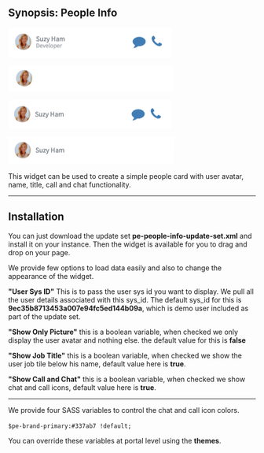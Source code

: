## Synopsis: People Info

![alt text](../../images/pe-people-info-01.png "People Info")

![alt text](../../images/pe-people-info-02.png "People Info - With option Only Picture set to True")

![alt text](../../images/pe-people-info-03.png "People Info - With option Job Title set to False")

![alt text](../../images/pe-people-info-04.png "People Info - With option Call And Chat set to False")

This widget can be used to create a simple people card with user avatar, name, title, call and chat functionality.

***

## Installation

You can just download the update set **pe-people-info-update-set.xml** and install it on your instance. Then the widget is available for you to drag and drop on your page.

We provide few options to load data easily and also to change the appearance of the widget.

**"User Sys ID"** This is to pass the user sys id you want to display. We pull all the user details associated with this sys_id. The default sys_id for this is **9ec35b8713453a007e94fc5ed144b09a**, which is demo user included as part of the update set.

**"Show Only Picture"** this is a boolean variable, when checked we only display the user avatar and nothing else. the default value for this is **false**

**"Show Job Title"** this is a boolean variable, when checked we show the user job tile below his name, default value here is **true**.

**"Show Call and Chat"** this is a boolean variable, when checked we show chat and call icons, default value here is **true**.

***

We provide four SASS variables to control the chat and call icon colors.

`$pe-brand-primary:#337ab7 !default;`

You can override these variables at portal level using the **themes**.





